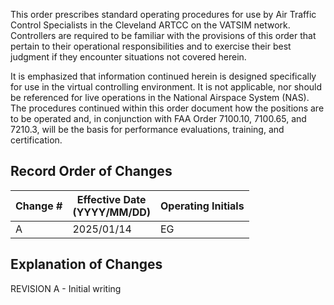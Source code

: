 This order prescribes standard operating procedures for use by Air Traffic Control Specialists in the Cleveland ARTCC on the VATSIM network. Controllers are required to be familiar with the provisions of this order that pertain to their operational responsibilities and to exercise their best judgment if they encounter situations not covered herein. 

It is emphasized that information continued herein is designed specifically for use in the virtual controlling environment. It is not applicable, nor should be referenced for live operations in the National Airspace System (NAS). The procedures continued within this order document how the positions are to be operated and, in conjunction with FAA Order 7100.10, 7100.65, and 7210.3, will be the basis for performance evaluations, training, and certification. 

## Record Order of Changes

| Change # | Effective Date <br> (YYYY/MM/DD) | Operating Initials |
| -- | -- | -- |
| A | 2025/01/14 | EG |

## Explanation of Changes

REVISION A -
Initial writing

